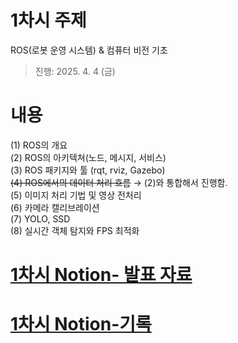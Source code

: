 # 1차시 주제
ROS(로봇 운영 시스템) & 컴퓨터 비전 기초

> 진행: 2025. 4. 4 (금)


# 내용
(1) ROS의 개요    
(2) ROS의 아키텍쳐(노드, 메시지, 서비스)    
(3) ROS 패키지와 툴 (rqt, rviz, Gazebo)   
~~(4) ROS에서의 데이터 처리 흐름~~ → (2)와 통합해서 진행함.   
(5) 이미지 처리 기법 및 영상 전처리    
(6) 카메라 캘리브레이션    
(7) YOLO, SSD     
(8) 실시간 객체 탐지와 FPS 최적화   

# [1차시 Notion- 발표 자료](https://persistent-syringa-e6c.notion.site/01-1c1385122d54801d89daffc41eacb810?pvs=4)
# [1차시 Notion-기록](https://persistent-syringa-e6c.notion.site/01-1cd385122d5480f38540dd70a6d4d58a?pvs=4)
